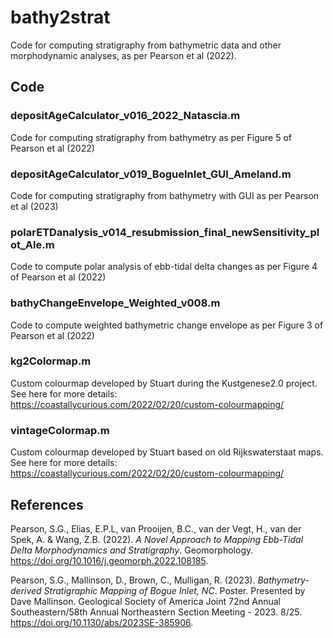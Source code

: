 # bathy2strat
Code for computing stratigraphy from bathymetric data and other morphodynamic analyses, as per Pearson et al (2022).

## Code

### depositAgeCalculator_v016_2022_Natascia.m
Code for computing stratigraphy from bathymetry as per Figure 5 of Pearson et al (2022)

### depositAgeCalculator_v019_BogueInlet_GUI_Ameland.m
Code for computing stratigraphy from bathymetry with GUI as per Pearson et al (2023)

### polarETDanalysis_v014_resubmission_final_newSensitivity_plot_Ale.m
Code to compute polar analysis of ebb-tidal delta changes as per Figure 4 of Pearson et al (2022)

### bathyChangeEnvelope_Weighted_v008.m
Code to compute weighted bathymetric change envelope as per Figure 3 of Pearson et al (2022)

### kg2Colormap.m
Custom colourmap developed by Stuart during the Kustgenese2.0 project. See here for more details: https://coastallycurious.com/2022/02/20/custom-colourmapping/

### vintageColormap.m
Custom colourmap developed by Stuart based on old Rijkswaterstaat maps. See here for more details: https://coastallycurious.com/2022/02/20/custom-colourmapping/

## References

Pearson, S.G., Elias, E.P.L, van Prooijen, B.C., van der Vegt, H., van der Spek, A. & Wang, Z.B. (2022). _A Novel Approach to Mapping Ebb-Tidal Delta Morphodynamics and Stratigraphy_. Geomorphology. https://doi.org/10.1016/j.geomorph.2022.108185.

Pearson, S.G., Mallinson, D., Brown, C., Mulligan, R. (2023). _Bathymetry-derived Stratigraphic Mapping of Bogue Inlet, NC_. Poster. Presented by Dave Mallinson. Geological Society of America Joint 72nd Annual Southeastern/58th Annual Northeastern Section Meeting - 2023.
8/25. https://doi.org/10.1130/abs/2023SE-385906.
